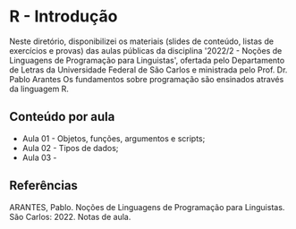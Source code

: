# R - Introdução

Neste diretório, disponibilizei os materiais (slides de conteúdo, listas de exercícios e provas) das aulas públicas da disciplina '2022/2 - Noções de Linguagens de Programação para Linguistas', ofertada pelo Departamento de Letras da Universidade Federal de São Carlos e ministrada pelo Prof. Dr. Pablo Arantes Os fundamentos sobre programação são ensinados através da linguagem R.

## Conteúdo por aula
- Aula 01 - Objetos, funções, argumentos e scripts;
- Aula 02 - Tipos de dados;
- Aula 03 -

## Referências

ARANTES, Pablo. Noções de Linguagens de Programação para Linguistas. São Carlos: 2022. Notas de aula.
